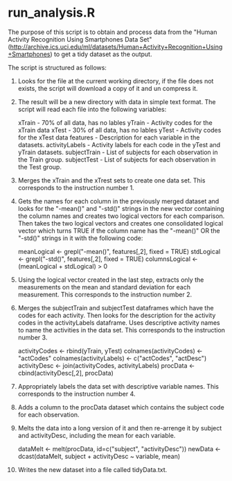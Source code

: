 run_analysis.R
========================================================

The purpose of this script is to obtain and process data from the "Human Activity Recognition Using Smartphones Data Set" (http://archive.ics.uci.edu/ml/datasets/Human+Activity+Recognition+Using+Smartphones) to get a tidy dataset as the output.

The script is structured as follows:

1) Looks for the file at the current working directory, if the file does not exists, the script will download a copy of it and un compress it.

2) The result will be a new directory with data in simple text format. The script will read each file into the following variables:

    xTrain - 70% of all data, has no lables
    yTrain - Activity codes for the xTrain data
    xTest - 30% of all data, has no lables
    yTest - Activity codes for the xTest data
    features - Description for each variable in the datasets.
    activityLabels - Activity labels for each code in the yTest and yTrain datasets.
    subjectTrain - List of subjects for each observation in the Train group.
    subjectTest - List of subjects for each observation in the Test group.
    
3) Merges the xTrain and the xTrest sets to create one data set. This corresponds to the instruction number 1.

4) Gets the names for each column in the previously merged dataset and looks for the "-mean()" and "-std()" strings in the new vector containing the column names and creates two logical vectors for each comparison. Then takes the two logical vectors and creates one consolidated logical vector which turns TRUE if the column name has the "-mean()" OR the "-std()" strings in it with the following code:

    meanLogical <- grepl("-mean()", features[,2], fixed = TRUE)
    stdLogical <- grepl("-std()", features[,2], fixed = TRUE)
    columnsLogical <- (meanLogical + stdLogical) > 0
    
5) Using the logical vector created in the last step, extracts only the measurements on the mean and standard deviation for each measurement. This corresponds to the instruction number 2.

6) Merges the subjectTrain and subjectTest dataframes which have the codes for each activity. Then looks for the description for the activity codes in the activityLabels dataframe. Uses descriptive activity names to name the activities in the data set. This corresponds to the instruction number 3.

    activityCodes <- rbind(yTrain, yTest)
    colnames(activityCodes) <- "actCodes"
    colnames(activityLabels) <- c("actCodes", "actDesc")
    activityDesc <- join(activityCodes, activityLabels)
    procData <- cbind(activityDesc[,2], procData)

7) Appropriately labels the data set with descriptive variable names. This corresponds to the instruction number 4.

8) Adds a column to the procData dataset which contains the subject code for each observation.

9) Melts the data into a long version of it and then re-arrenge it by subject and activityDesc, including the mean for each variable.

    dataMelt <- melt(procData, id=c("subject", "activityDesc"))
    newData <- dcast(dataMelt, subject + activityDesc ~ variable, mean)
    
10) Writes the new dataset into a file called tidyData.txt.